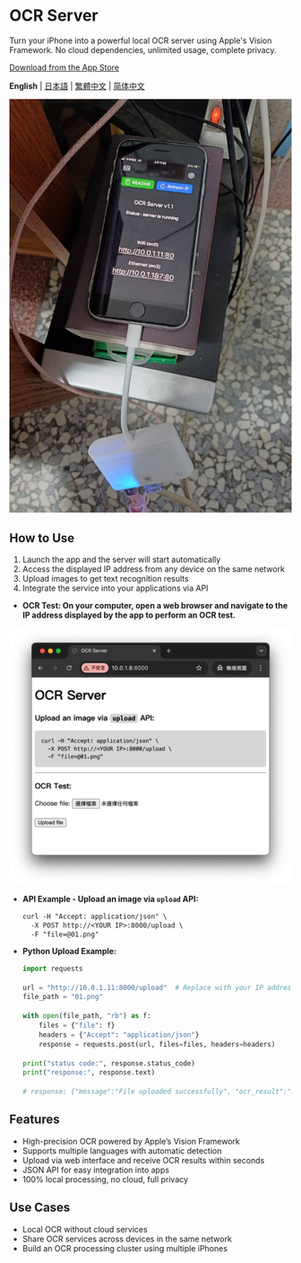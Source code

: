 # OCR Server

Turn your iPhone into a powerful local OCR server using Apple's Vision Framework. 
No cloud dependencies, unlimited usage, complete privacy.

[Download from the App Store](https://apps.apple.com/us/app/ocr-server/id6749533041)

**English** | [日本語](README.ja.md) | [繁體中文](README.zh-TW.md) | [简体中文](README.zh-CN.md)

![image](image.jpg)

## How to Use

1. Launch the app and the server will start automatically
2. Access the displayed IP address from any device on the same network
3. Upload images to get text recognition results
4. Integrate the service into your applications via API

- **OCR Test: On your computer, open a web browser and navigate to the IP address displayed by the app to perform an OCR test.**

![image2](image2.png)

- **API Example - Upload an image via `upload` API:**

  ```
  curl -H "Accept: application/json" \
    -X POST http://<YOUR IP>:8000/upload \
    -F "file=@01.png"
  ```

- **Python Upload Example:**

  ```python
  import requests

  url = "http://10.0.1.11:8000/upload"  # Replace with your IP address
  file_path = "01.png"

  with open(file_path, "rb") as f:
      files = {"file": f}
      headers = {"Accept": "application/json"}
      response = requests.post(url, files=files, headers=headers)

  print("status code:", response.status_code)
  print("response:", response.text)
  
  # response: {"message":"File uploaded successfully", "ocr_result":"Hello World!", "success":true}
  ```


## Features

- High-precision OCR powered by Apple’s Vision Framework
- Supports multiple languages with automatic detection
- Upload via web interface and receive OCR results within seconds
- JSON API for easy integration into apps
- 100% local processing, no cloud, full privacy


## Use Cases

- Local OCR without cloud services
- Share OCR services across devices in the same network
- Build an OCR processing cluster using multiple iPhones
